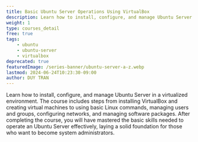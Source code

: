 ```yaml
---
title: Basic Ubuntu Server Operations Using VirtualBox
description: Learn how to install, configure, and manage Ubuntu Server in a virtualized environment. The course includes steps from installing VirtualBox and creating virtual machines to using basic Linux commands, managing users and groups, configuring networks, and managing software packages. After completing the course, you will have mastered the basic skills needed to operate an Ubuntu Server effectively, laying a solid foundation for those who want to become system administrators.
weight: 1
type: courses_detail
free: true
tags: 
    - ubuntu
    - ubuntu-server
    - virtualbox 
deprecated: true
featuredImage: /series-banner/ubuntu-server-a-z.webp
lastmod: 2024-06-24T10:23:30-09:00
author: DUY TRAN
---
```


Learn how to install, configure, and manage Ubuntu Server in a virtualized environment. The course includes steps from installing VirtualBox and creating virtual machines to using basic Linux commands, managing users and groups, configuring networks, and managing software packages. After completing the course, you will have mastered the basic skills needed to operate an Ubuntu Server effectively, laying a solid foundation for those who want to become system administrators.